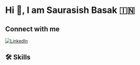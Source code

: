 # Hi 👋, I am Saurasish Basak :india:

## Connect with me
[![LinkedIn](https://img.shields.io/badge/linkedin-%230077B5.svg?style=for-the-badge&logo=linkedin&logoColor=white)](https://www.linkedin.com/in/saurasish-bsak)



## :hammer_and_wrench:  Skills
